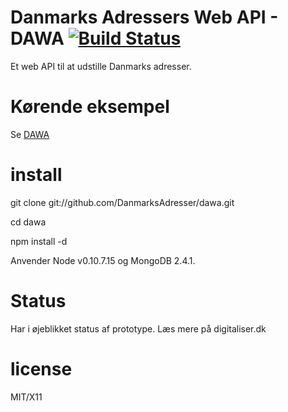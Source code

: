 Danmarks Adressers Web API - DAWA [![Build Status](https://travis-ci.org/DanmarksAdresser/Dawa.png?branch=master)](https://travis-ci.org/DanmarksAdresser/Dawa)
======

Et web API til at udstille Danmarks adresser.

Kørende eksempel
=======

Se [DAWA](http://dawa.aws.dk)


install
=======

git clone git://github.com/DanmarksAdresser/dawa.git

cd dawa

npm install -d

Anvender Node v0.10.7.15 og MongoDB 2.4.1.


Status
====

Har i øjeblikket status af prototype.
Læs mere på digitaliser.dk

license
=======

MIT/X11